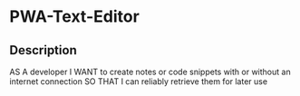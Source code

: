 # PWA-Text-Editor

## Description 
AS A developer
I WANT to create notes or code snippets with or without an internet connection
SO THAT I can reliably retrieve them for later use